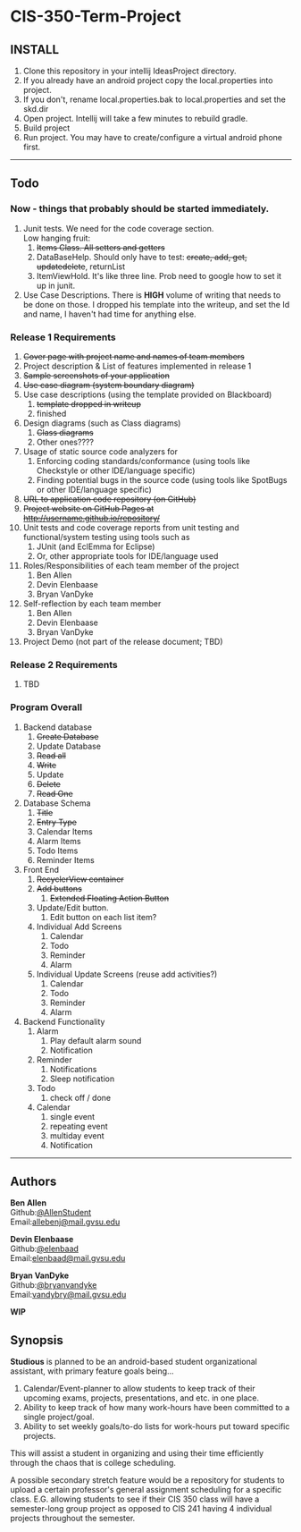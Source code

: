 # CIS-350-Term-Project

## INSTALL
1. Clone this repository in your intellij IdeasProject directory.
2. If you already have an android project copy the local.properties into project.
3. If you don't, rename local.properties.bak to local.properties and set the skd.dir
4. Open project. Intellij will take a few minutes to rebuild gradle.
5. Build project
6. Run project. You may have to create/configure a virtual android phone first.

--- 
## Todo

### Now - things that probably should be started immediately.
1. Junit tests. We need for the code coverage section.  
    Low hanging fruit:
   1. ~~Items Class. All setters and getters~~
   2. DataBaseHelp. Should only have to test: ~~create, add, get, updatedelete~~, returnList  
   3. ItemViewHold. It's like three line. Prob need to google how to set it up in junit.
2. Use Case Descriptions. There is **HIGH** volume of writing that needs to be done on those. I dropped his template into the writeup, and set the Id and name, I haven't had time for anything else.

### Release 1 Requirements
1. ~~Cover page with project name and names of team members~~
2. Project description & List of features implemented in release 1
3. ~~Sample screenshots of your application~~
4. ~~Use case diagram (system boundary diagram)~~
5. Use case descriptions (using the template provided on Blackboard)
   1. ~~template dropped in writeup~~
   2. finished
6. Design diagrams (such as Class diagrams)
   1. ~~Class diagrams~~
   2. Other ones????
7. Usage of static source code analyzers for
   1. Enforcing coding standards/conformance (using tools like Checkstyle or
   other IDE/language specific)
   2. Finding potential bugs in the source code (using tools like SpotBugs or
   other IDE/language specific)
8. ~~URL to application code repository (on GitHub)~~
9. ~~Project website on GitHub Pages at http://username.github.io/repository/~~
10. Unit tests and code coverage reports from unit testing and functional/system
    testing using tools such as
    1. JUnit (and EclEmma for Eclipse)
    2. Or, other appropriate tools for IDE/language used
11. Roles/Responsibilities of each team member of the project
    1. Ben Allen
    2. Devin Elenbaase
    3. Bryan VanDyke
12. Self-reflection by each team member
    1. Ben Allen
    2. Devin Elenbaase
    3. Bryan VanDyke
13. Project Demo (not part of the release document; TBD) 

### Release 2 Requirements
1. TBD

### Program Overall
1. Backend database
   1. ~~Create Database~~
   2. Update Database
   3. ~~Read all~~
   4. ~~Write~~
   5. Update
   6. ~~Delete~~
   7. ~~Read One~~
2. Database Schema
   1. ~~Title~~
   2. ~~Entry Type~~
   3. Calendar Items
   4. Alarm Items
   5. Todo Items
   6. Reminder Items
3. Front End
   1. ~~RecyclerView container~~
   2. ~~Add buttons~~
      1. ~~Extended Floating Action Button~~
   3. Update/Edit button. 
      1. Edit button on each list item?
   4. Individual Add Screens
      1. Calendar
      2. Todo
      3. Reminder
      4. Alarm
   5. Individual Update Screens (reuse add activities?)
      1. Calendar
      2. Todo
      3. Reminder
      4. Alarm
4. Backend Functionality
   1. Alarm 
      1. Play default alarm sound
      2. Notification
   2. Reminder
      1. Notifications
      2. Sleep notification
   3. Todo
      1. check off / done
   4. Calendar
      1. single event
      2. repeating event
      3. multiday event
      4. Notification
      



--- 
## Authors
**Ben Allen**  
Github:[@AllenStudent](https://www.github.com/AllenStudent)  
Email:[allebenj@mail.gvsu.edu](mailto:allebenj@mail.gvsu.edu)  

**Devin Elenbaase**  
Github:[@elenbaad](https://www.github.com/elenbaad)  
Email:[elenbaad@mail.gvsu.edu](mailto:elenbaad@mail.gvsu.edu)  

**Bryan VanDyke**  
Github:[@bryanvandyke](https://www.github.com/bryanvandyke)  
Email:[vandybry@mail.gvsu.edu](mailto:vandybry@mail.gvsu.edu)  

**WIP**
## Synopsis
**Studious** is planned to be an android-based student organizational assistant, with primary feature goals being...
1. Calendar/Event-planner to allow students to keep track of their upcoming exams, projects, presentations, and etc. in one place.
2. Ability to keep track of how many work-hours have been committed to a single project/goal.
3. Ability to set weekly goals/to-do lists for work-hours put toward specific projects.
 

This will assist a student in organizing and using their time efficiently through the chaos that is college scheduling.

A possible secondary stretch feature would be a repository for students to upload a certain professor's general assignment scheduling for a specific class. E.G. allowing students to see if their CIS 350 class will have a semester-long group project as opposed to CIS 241 having 4 individual projects throughout the semester.

